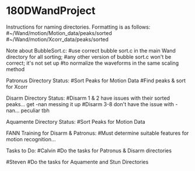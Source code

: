 # 180DWandProject

Instructions for naming directories.
Formatting is as follows: 
#~/Wand/motion/Motion_data/peaks/sorted
#~/Wand/motion/Xcorr_data/peaks/sorted

Note about BubbleSort.c:
#use correct bubble sort.c in the main Wand directory for all sorting;
#any other version of bubble sort.c won't be correct; it's not set up
#to normalize the waveforms in the same scaling method


Patronus Directory Status:
#Sort Peaks for Motion Data
#Find peaks & sort for Xcorr

Disarm Directory Status:
#Disarm 1 & 2 have issues with their sorted peaks... get -nan messing it up
#Disarm 3-8 don't have the issue with -nan... peculiar tbh

Aquamente Directory Status:
#Sort Peaks for Motion Data

FANN Training for Disarm & Patronus:
#Must determine suitable features for motion recognition...


Tasks to Do:
#Calvin
#Do the tasks for Patronus & Disarm directories

#Steven
#Do the tasks for Aquamente and Stun Directories
